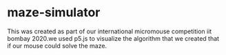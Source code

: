 # maze-simulator
This was created as part of our international micromouse competition iit bombay 2020.we used p5.js to visualize the algorithm that we created that if our mouse could solve the maze.
